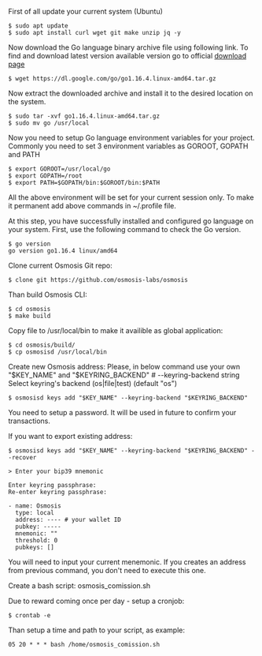 First of all update your current system (Ubuntu) 
```
$ sudo apt update 
$ sudo apt install curl wget git make unzip jq -y
```
Now download the Go language binary archive file using following link. To find and download latest version available version go to official [download page](https://golang.org/dl/)

```
$ wget https://dl.google.com/go/go1.16.4.linux-amd64.tar.gz 
```

Now extract the downloaded archive and install it to the desired location on the system.

```
$ sudo tar -xvf go1.16.4.linux-amd64.tar.gz   
$ sudo mv go /usr/local
```

Now you need to setup Go language environment variables for your project. Commonly you need to set 3 environment variables as GOROOT, GOPATH and PATH

```
$ export GOROOT=/usr/local/go
$ export GOPATH=/root
$ export PATH=$GOPATH/bin:$GOROOT/bin:$PATH
```

All the above environment will be set for your current session only. To make it permanent add above commands in ~/.profile file.

At this step, you have successfully installed and configured go language on your system. First, use the following command to check the Go version.

```
$ go version
go version go1.16.4 linux/amd64
```
Clone current Osmosis Git repo:

```
$ clone git https://github.com/osmosis-labs/osmosis
```
Than build Osmosis CLI:

```
$ cd osmosis
$ make build
```

Copy file to /usr/local/bin to make it availible as global application:

```
$ cd osmosis/build/
$ cp osmosisd /usr/local/bin
```
Create new Osmosis address:
Please, in below command use your own "$KEY_NAME" and "$KEYRING_BACKEND" # --keyring-backend string   Select keyring's backend (os|file|test) (default "os")

```
$ osmosisd keys add "$KEY_NAME" --keyring-backend "$KEYRING_BACKEND"
```
You need to setup a password. It will be used in future to confirm your transactions.

If you want to export existing address:

```
$ osmosisd keys add "$KEY_NAME" --keyring-backend "$KEYRING_BACKEND" --recover

> Enter your bip39 mnemonic

Enter keyring passphrase:
Re-enter keyring passphrase:

- name: Osmosis
  type: local
  address: ---- # your wallet ID
  pubkey: -----
  mnemonic: ""
  threshold: 0
  pubkeys: []

```
You will need to input your current menemonic. If you creates an address from previous command, you don't need to execute this one.

Create a bash script: osmosis_comission.sh

Due to reward coming once per day - setup a cronjob:

```
$ crontab -e
```

Than setup a time and path to your script, as example:
```
05 20 * * * bash /home/osmosis_comission.sh
```

